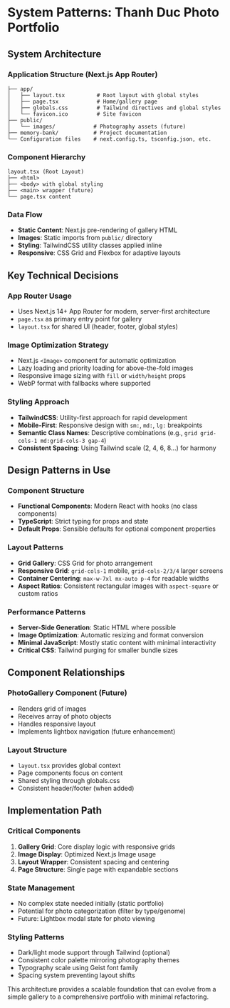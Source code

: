 # System Patterns: Thanh Duc Photo Portfolio

## System Architecture

### Application Structure (Next.js App Router)
```
├── app/
│   ├── layout.tsx          # Root layout with global styles
│   ├── page.tsx            # Home/gallery page
│   ├── globals.css         # Tailwind directives and global styles
│   └── favicon.ico         # Site favicon
├── public/
│   └── images/            # Photography assets (future)
├── memory-bank/           # Project documentation
└── Configuration files    # next.config.ts, tsconfig.json, etc.
```

### Component Hierarchy
```
layout.tsx (Root Layout)
├── <html>
├── <body> with global styling
├── <main> wrapper (future)
└── page.tsx content
```

### Data Flow
- **Static Content**: Next.js pre-rendering of gallery HTML
- **Images**: Static imports from `public/` directory
- **Styling**: TailwindCSS utility classes applied inline
- **Responsive**: CSS Grid and Flexbox for adaptive layouts

## Key Technical Decisions

### App Router Usage
- Uses Next.js 14+ App Router for modern, server-first architecture
- `page.tsx` as primary entry point for gallery
- `layout.tsx` for shared UI (header, footer, global styles)

### Image Optimization Strategy
- Next.js `<Image>` component for automatic optimization
- Lazy loading and priority loading for above-the-fold images
- Responsive image sizing with `fill` or `width/height` props
- WebP format with fallbacks where supported

### Styling Approach
- **TailwindCSS**: Utility-first approach for rapid development
- **Mobile-First**: Responsive design with `sm:`, `md:`, `lg:` breakpoints
- **Semantic Class Names**: Descriptive combinations (e.g., `grid grid-cols-1 md:grid-cols-3 gap-4`)
- **Consistent Spacing**: Using Tailwind scale (2, 4, 6, 8...) for harmony

## Design Patterns in Use

### Component Structure
- **Functional Components**: Modern React with hooks (no class components)
- **TypeScript**: Strict typing for props and state
- **Default Props**: Sensible defaults for optional component properties

### Layout Patterns
- **Grid Gallery**: CSS Grid for photo arrangement
- **Responsive Grid**: `grid-cols-1` mobile, `grid-cols-2/3/4` larger screens
- **Container Centering**: `max-w-7xl mx-auto p-4` for readable widths
- **Aspect Ratios**: Consistent rectangular images with `aspect-square` or custom ratios

### Performance Patterns
- **Server-Side Generation**: Static HTML where possible
- **Image Optimization**: Automatic resizing and format conversion
- **Minimal JavaScript**: Mostly static content with minimal interactivity
- **Critical CSS**: Tailwind purging for smaller bundle sizes

## Component Relationships

### PhotoGallery Component (Future)
- Renders grid of images
- Receives array of photo objects
- Handles responsive layout
- Implements lightbox navigation (future enhancement)

### Layout Structure
- `layout.tsx` provides global context
- Page components focus on content
- Shared styling through globals.css
- Consistent header/footer (when added)

## Implementation Path

### Critical Components
1. **Gallery Grid**: Core display logic with responsive grids
2. **Image Display**: Optimized Next.js Image usage
3. **Layout Wrapper**: Consistent spacing and centering
4. **Page Structure**: Single page with expandable sections

### State Management
- No complex state needed initially (static portfolio)
- Potential for photo categorization (filter by type/genome)
- Future: Lightbox modal state for photo viewing

### Styling Patterns
- Dark/light mode support through Tailwind (optional)
- Consistent color palette mirroring photography themes
- Typography scale using Geist font family
- Spacing system preventing layout shifts

This architecture provides a scalable foundation that can evolve from a simple gallery to a comprehensive portfolio with minimal refactoring.
